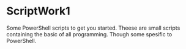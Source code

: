 # ScriptWork1
Some PowerShell scripts to get you started.
Theese are small scripts containing the basic of all programming. Though some spesific to PowerShell.
